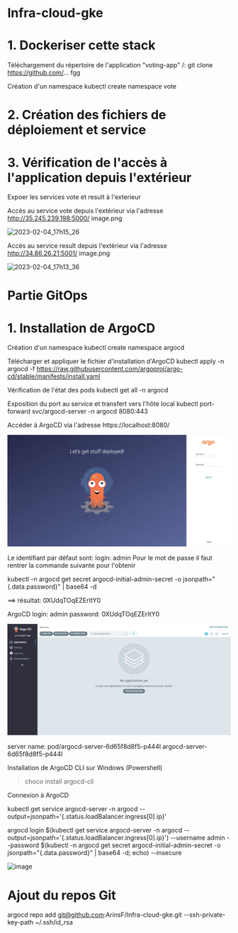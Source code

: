 # Infra-cloud-gke

# 1. Dockeriser cette stack

Téléchargement du répertoire de l'application "voting-app"
/: git clone  https://github.com/...
fgg

Création d'un namespace
kubectl create namespace vote



# 2. Création des fichiers de déploiement et service



# 3. Vérification de l'accès à l'application depuis l'extérieur

Expoer les services vote et result à l'exterieur


Accès au service vote depuis l'extérieur via l'adresse http://35.245.239.198:5000/
image.png


![2023-02-04_17h15_26](https://user-images.githubusercontent.com/78741748/216778352-3070dc8e-a71f-4a6d-a708-9432a8c11b20.png)


Accès au service result depuis l'extérieur via l'adresse http://34.86.26.21:5001/
image.png


![2023-02-04_17h13_36](https://user-images.githubusercontent.com/78741748/216778372-6cc9a9e7-aac2-4b42-b39e-bb6f552ddb85.png)




# Partie GitOps

# 1. Installation de ArgoCD
Création d'un namespace
kubectl create namespace argocd

Télécharger et appliquer le fichier d'installation d'ArgoCD
kubectl apply -n argocd -f https://raw.githubusercontent.com/argoproj/argo-cd/stable/manifests/install.yaml

Vérification de l'état des pods
kubectl get all -n argocd



Exposition du port au service et transfert vers l'hôte local
kubectl port-forward svc/argocd-server -n argocd 8080:443


Accéder à ArgoCD via l'adresse  https://localhost:8080/

![](2023-02-05-00-01-22.png)


Le identifiant par défaut sont:
login: admin
Pour le mot de passe il faut rentrer la commande suivante pour l'obtenir

kubectl -n argocd get secret argocd-initial-admin-secret -o jsonpath="{.data.password}" | base64 -d

==> résultat:  0XUdqTOqEZErItY0

ArgoCD 
login: admin
password:  0XUdqTOqEZErItY0


![](2023-02-04-23-57-39.png)



server name:   pod/argocd-server-6d65f8d8f5-p444l
                   argocd-server-6d65f8d8f5-p444l


Installation de ArgoCD CLI sur Windows (Powershell)

> choco install argocd-cli



Connexion à ArgoCD

kubectl get service argocd-server -n argocd --output=jsonpath='{.status.loadBalancer.ingress[0].ip}'


argocd login $(kubectl get service argocd-server -n argocd --output=jsonpath='{.status.loadBalancer.ingress[0].ip}') --username admin --password $(kubectl -n argocd get secret argocd-initial-admin-secret -o jsonpath="{.data.password}" | base64 -d; echo) --insecure


![image](https://user-images.githubusercontent.com/78741748/216818353-15ae0808-9900-42a5-b0ee-c8c7a55e78ae.png)


# Ajout du repos Git

argocd repo add git@github.com:ArinsF/Infra-cloud-gke.git --ssh-private-key-path ~/.ssh/id_rsa


